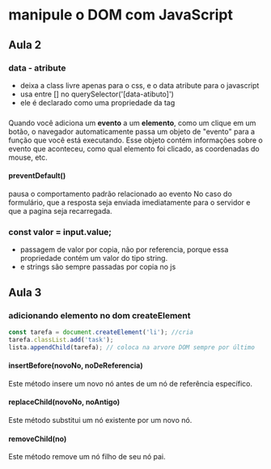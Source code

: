# manipule o DOM com JavaScript

## Aula 2

### data - atribute

- deixa a class livre apenas para o css, e o data atribute para o javascript
- usa entre [] no querySelector('[data-atibuto]')
- ele é declarado como uma  propriedade da tag

###

Quando você adiciona um **evento** a um **elemento**, como um clique em um botão, o navegador automaticamente passa um objeto de "evento" para a função que você está executando. Esse objeto contém informações sobre o evento que aconteceu, como qual elemento foi clicado, as coordenadas do mouse, etc.

#### preventDefault()

pausa o comportamento padrão relacionado ao evento
No caso do formulário, que a resposta seja enviada imediatamente para o servidor e que a pagina seja recarregada.

### const valor = input.value;

- passagem de valor por copia, não por referencia, porque essa propriedade contém um valor do tipo string.
- e strings são sempre passadas por copia no js

## Aula 3

### adicionando elemento no dom createElement

```js
const tarefa = document.createElement('li'); //cria
tarefa.classList.add('task');
lista.appendChild(tarefa); // coloca na arvore DOM sempre por último
```

#### insertBefore(novoNo, noDeReferencia)

Este método insere um novo nó antes de um nó de referência específico.

#### replaceChild(novoNo, noAntigo)

Este método substitui um nó existente por um novo nó.

#### removeChild(no)

Este método remove um nó filho de seu nó pai.